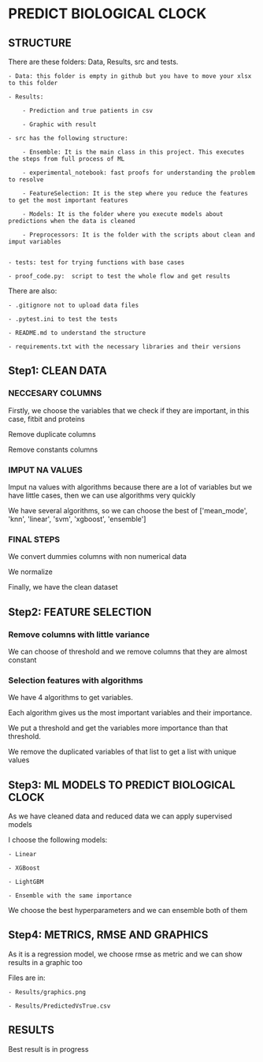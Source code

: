 
# PREDICT BIOLOGICAL CLOCK

## STRUCTURE

There are these folders: Data, Results, src and tests.

    - Data: this folder is empty in github but you have to move your xlsx to this folder

    - Results: 

        - Prediction and true patients in csv

        - Graphic with result

    - src has the following structure:
 
        - Ensemble: It is the main class in this project. This executes the steps from full process of ML
    
        - experimental_notebook: fast proofs for understanding the problem to resolve
    
        - FeatureSelection: It is the step where you reduce the features to get the most important features
     
        - Models: It is the folder where you execute models about predictions when the data is cleaned
    
        - Preprocessors: It is the folder with the scripts about clean and imput variables


    - tests: test for trying functions with base cases

    - proof_code.py:  script to test the whole flow and get results 


There are also:
    
    - .gitignore not to upload data files
    
    - .pytest.ini to test the tests
    
    - README.md to understand the structure
    
    - requirements.txt with the necessary libraries and their versions


## Step1: CLEAN DATA

### NECCESARY COLUMNS

Firstly, we choose the variables that we check if they are important, in this case, fitbit and proteins

Remove duplicate columns

Remove constants columns

### IMPUT NA VALUES

Imput na values with algorithms because there are a lot of variables but we have little cases, then we can use algorithms very quickly

We have several algorithms, so we can choose the best of ['mean_mode', 'knn', 'linear', 'svm', 'xgboost', 'ensemble']

### FINAL STEPS

We convert dummies columns with non numerical data

We normalize

Finally, we have the clean dataset

## Step2: FEATURE SELECTION

### Remove columns with little variance

We can choose of threshold and we remove columns that they are almost constant

### Selection features with algorithms

We have 4 algorithms to get variables. 

Each algorithm gives us the most important variables and their importance. 

We put a threshold and get the variables more importance than that threshold. 

We remove the duplicated variables of that list to get a list with unique values


## Step3: ML MODELS TO PREDICT BIOLOGICAL CLOCK

As we have cleaned data and reduced data we can apply supervised models

I choose the following models:
    
    - Linear
    
    - XGBoost

    - LightGBM

    - Ensemble with the same importance


We choose the best hyperparameters and we can ensemble both of them


## Step4: METRICS, RMSE AND GRAPHICS

As it is a regression model, we choose rmse as metric and we can show results in a graphic too

Files are in:

    - Results/graphics.png

    - Results/PredictedVsTrue.csv


## RESULTS

Best result is in progress
